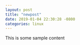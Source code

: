 ```yaml
---
layout: post
title: "newpost"
date: 2019-01-04 22:30:28 -0800
categories: linux
---
```


This is some sample content

